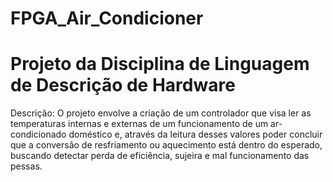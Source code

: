 # FPGA_Air_Condicioner
Projeto da Disciplina de Linguagem de Descrição de Hardware
=======

Descrição:
  O projeto envolve a criação de um controlador que visa ler as temperaturas internas e externas de um funcionamento de um ar-condicionado doméstico e, através da leitura desses valores poder concluir que a conversão de resfriamento ou aquecimento está dentro do esperado, buscando detectar perda de eficiência, sujeira e mal funcionamento das pessas.
